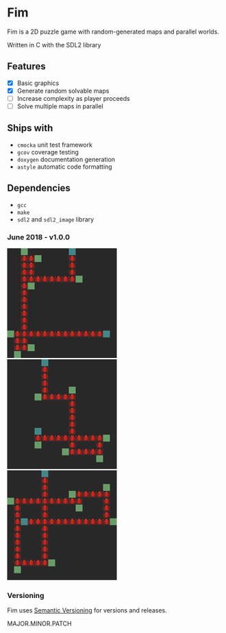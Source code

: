 # Fim

Fim is a 2D puzzle game with random-generated maps and parallel worlds.

Written in C with the SDL2 library

## Features
- [x] Basic graphics
- [x] Generate random solvable maps
- [ ] Increase complexity as player proceeds
- [ ] Solve multiple maps in parallel

## Ships with
- `cmocka` unit test framework
- `gcov` coverage testing
- `doxygen` documentation generation
- `astyle` automatic code formatting

## Dependencies
- `gcc`
- `make`
- `sdl2` and `sdl2_image` library

### June 2018 - v1.0.0
![](docs/screenshots/2018-06-25_25_scrot.png)
![](docs/screenshots/2018-06-25_46_scrot.png)
![](docs/screenshots/2018-06-25_55_scrot.png)

### Versioning
Fim uses [Semantic Versioning](https://semver.org/) for versions and releases.

MAJOR.MINOR.PATCH
